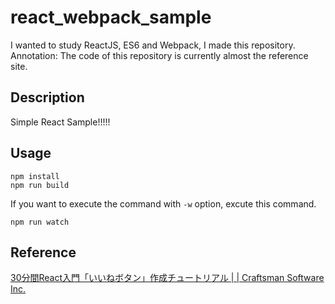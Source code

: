 react_webpack_sample
====

I wanted to study ReactJS, ES6 and Webpack, I made this repository.  
Annotation: The code of this repository is currently almost the reference site.

## Description
Simple React Sample!!!!!

## Usage
```
npm install
npm run build
```
If you want to execute the command with `-w` option, excute this command.
```
npm run watch
```

## Reference
[30分間React入門「いいねボタン」作成チュートリアル \| \| Craftsman Software Inc\.](http://c16e.com/1510161700/)
